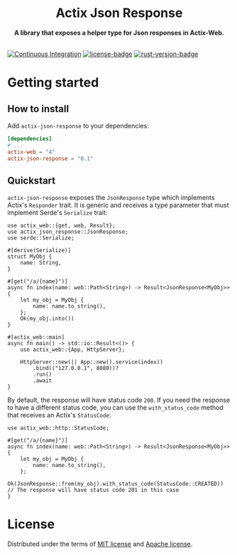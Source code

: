 <h1 align="center">Actix Json Response</h1>
<div align="center">
 <strong>
   A library that exposes a helper type for Json responses in Actix-Web.
 </strong>
</div>

<br />

[![Continuous Integration](https://github.com/moy2010/actix-json-response/actions/workflows/ci.yml/badge.svg)](https://github.com/moy2010/actix-json-response/actions/workflows/ci.yml) [![license-badge][]][license] [![rust-version-badge][]][rust-version]

# Getting started

## How to install

Add `actix-json-response` to your dependencies:

```toml
[dependencies]
# ...
actix-web = "4"
actix-json-response = "0.1"
```

## Quickstart

`actix-json-response` exposes the `JsonResponse` type which implements Actix's `Responder` trait. It is generic and receives a type parameter that must implement Serde's `Serialize` trait:

```rust,compile_fail
use actix_web::{get, web, Result};
use actix_json_response::JsonResponse;
use serde::Serialize;

#[derive(Serialize)]
struct MyObj {
    name: String,
}

#[get("/a/{name}")]
async fn index(name: web::Path<String>) -> Result<JsonResponse<MyObj>> {
    let my_obj = MyObj {
        name: name.to_string(),
    };
    Ok(my_obj.into())
}

#[actix_web::main]
async fn main() -> std::io::Result<()> {
    use actix_web::{App, HttpServer};

    HttpServer::new(|| App::new().service(index))
        .bind(("127.0.0.1", 8080))?
        .run()
        .await
}
```

By default, the response will have status code `200`. If you need the response to have a different status code, you can use the `with_status_code` method that receives an Actix's `StatusCode`:

```
use actix_web::http::StatusCode;

#[get("/a/{name}")]
async fn index(name: web::Path<String>) -> Result<JsonResponse<MyObj>> {
    let my_obj = MyObj {
        name: name.to_string(),
    };
    Ok(JsonResponse::from(my_obj).with_status_code(StatusCode::CREATED)) // The response will have status code 201 in this case
}
```

# License

Distributed under the terms of [MIT license](./LICENSE-MIT) and [Apache license](./LICENSE-APACHE).


[cargo-badge]: https://img.shields.io/crates/v/actix-json-response.svg?style=flat-square
[cargo]: https://crates.io/crates/actix-json-response
[license-badge]: https://img.shields.io/badge/license-MIT/Apache--2.0-lightgray.svg?style=flat-square
[license]: #license
[rust-version-badge]: https://img.shields.io/badge/rust-1.15+-blue.svg?style=flat-square
[rust-version]: .travis.yml#L5